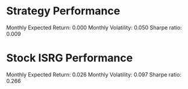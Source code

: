 # Strategy Performance
Monthly Expected Return: 0.000
Monthly Volatility: 0.050
Sharpe ratio: 0.009
# Stock ISRG Performance
Monthly Expected Return: 0.026
Monthly Volatility: 0.097
Sharpe ratio: 0.266
